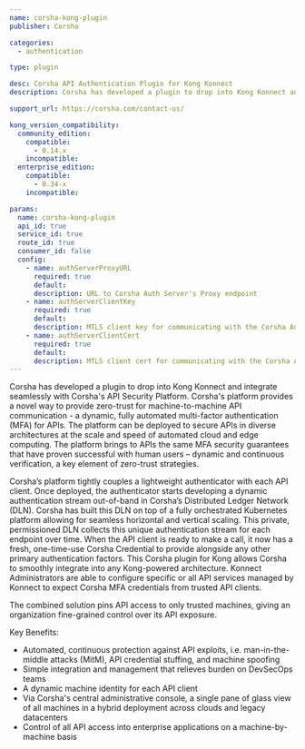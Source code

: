 ```yaml
---
name: corsha-kong-plugin
publisher: Corsha

categories:
  - authentication

type: plugin

desc: Corsha API Authentication Plugin for Kong Konnect
description: Corsha has developed a plugin to drop into Kong Konnect and integrate seamlessly with Corsha's API Security Platform

support_url: https://corsha.com/contact-us/

kong_version_compatibility:
  community_edition:
    compatible:
      - 0.14.x
    incompatible:
  enterprise_edition:
    compatible:
      - 0.34-x
    incompatible:

params:
  name: corsha-kong-plugin
  api_id: true
  service_id: true
  route_id: true
  consumer_id: false
  config:
    - name: authServerProxyURL
      required: true
      default:
      description: URL to Corsha Auth Server's Proxy endpoint
    - name: authServerClientKey
      required: true
      default:
      description: MTLS client key for communicating with the Corsha Auth Server
    - name: authServerClientCert
      required: true
      default:
      description: MTLS client cert for communicating with the Corsha Auth Server
---
```

Corsha has developed a plugin to drop into Kong Konnect and integrate seamlessly with Corsha's API Security Platform. Corsha's platform provides a novel way to provide zero-trust for machine-to-machine API communication - a dynamic, fully automated multi-factor authentication (MFA) for APIs.  The platform can be deployed to secure APIs in diverse architectures at the scale and speed of automated cloud and edge computing. The platform brings to APIs the same MFA security guarantees that have proven successful with human users – dynamic and continuous verification, a key element of zero-trust strategies.

Corsha’s platform tightly couples a lightweight authenticator with each API client. Once deployed, the authenticator starts developing a dynamic authentication stream out-of-band in Corsha’s Distributed Ledger Network (DLN). Corsha has built this DLN on top of a fully orchestrated Kubernetes platform allowing for seamless horizontal and vertical scaling.  This private, permissioned DLN collects this unique authentication stream for each endpoint over time.  When the API client is ready to make a call, it now has a fresh, one-time-use Corsha Credential to provide  alongside any other primary authentication factors.  This Corsha plugin for Kong allows Corsha to smoothly integrate into any Kong-powered architecture.  Konnect Administrators are able to configure specific or all API services managed by Konnect to expect Corsha MFA credentials from trusted API clients.

The combined solution pins API access to only trusted machines, giving an organization fine-grained control over its API exposure.  

Key Benefits:

* Automated, continuous protection against API exploits, i.e. man-in-the-middle attacks (MitM), API credential stuffing, and machine spoofing
* Simple integration and management that relieves burden on DevSecOps teams
* A dynamic machine identity for each  API client
* Via Corsha's central administrative console, a single pane of glass view of all machines in a hybrid deployment across clouds and legacy datacenters
* Control of all API access into enterprise applications on a machine-by-machine basis
